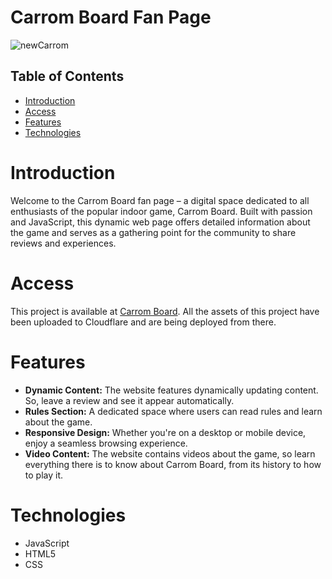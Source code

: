# Carrom Board Fan Page

![newCarrom](https://github.com/ArashTechDev/Projects/assets/144269515/b7e53fad-46f0-4009-a7c1-64febf2c971c)



## Table of Contents

- [Introduction](#introduction)
- [Access](#access)
- [Features](#features)
- [Technologies](#technologies)

  

# Introduction

Welcome to the Carrom Board fan page – a digital space dedicated to all enthusiasts of the popular indoor game, Carrom Board. Built with passion and JavaScript, this dynamic web page offers detailed information about the game and serves as a gathering point for the community to share reviews and experiences. 

# Access
This project is available at [Carrom Board](https://carrom.pages.dev/). All the assets of this project have been uploaded to Cloudflare and are being deployed from there. 

# Features

- **Dynamic Content:** The website features dynamically updating content. So, leave a review and see it appear automatically.
- **Rules Section:** A dedicated space where users can read rules and learn about the game.
- **Responsive Design:** Whether you're on a desktop or mobile device, enjoy a seamless browsing experience.
- **Video Content:** The website contains videos about the game, so learn everything there is to know about Carrom Board, from its history to how to play it.

# Technologies
- JavaScript
- HTML5
- CSS










